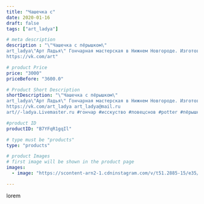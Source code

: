 ```yaml
---
title: "Чашечка с"
date: 2020-01-16
draft: false
tags: ["art_ladya"]

# meta description
description : "\"Чашечка с пёрышком\" 
art_ladya\"Арт Ладья\" Гончарная мастерская в Нижнем Новгороде. Изготовление керамики и мастер//-классы по обучению. 
https://vk.com/art"

# product Price
price: "3000"
priceBefore: "3600.0"

# Product Short Description
shortDescription: "\"Чашечка с пёрышком\" 
art_ladya\"Арт Ладья\" Гончарная мастерская в Нижнем Новгороде. Изготовление керамики и мастер//-классы по обучению. 
https://vk.com/art_ladya art_ladya@mail.ru 
art//-ladya.Livemaster.ru #гончар #исскуство #ловецснов #potter #пёрышко #керамикаручнаяработа #гончарнаямастерская #керамиканазаказ #handmade #керамика #гончарнаяпосуда #эксклюзивнаякерамика #dishes #decor #ceramicar #mug #claygoods #tankard #earthenware #ceramic #design #чашечка #magic #restaurant #ceramicart #pint #clay #авторскаякерамика #перо"

#product ID
productID: "B7YFqR1gqIl"

# type must be "products"
type: "products"

# product Images
# first image will be shown in the product page
images:
  - image: "https://scontent-arn2-1.cdninstagram.com/v/t51.2885-15/e35/82341394_567858090737956_3171695428589978083_n.jpg?se=7&tp=1&_nc_ht=scontent-arn2-1.cdninstagram.com&_nc_cat=104&_nc_ohc=Jz60GnGNX84AX9iEzSw&ccb=7-4&oh=0ae409b3130a32d6afe03e8cc0fbb143&oe=60854E9A&_nc_sid=86f79a&ig_cache_key=MjIyMjU1MTMxMTcwOTI4Mjg1Mw%3D%3D.2-ccb7-4"

---
```

lorem
